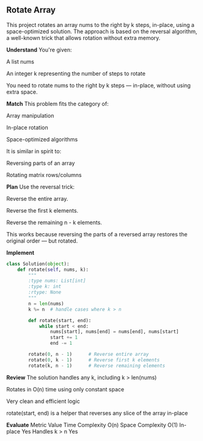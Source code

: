 ## Rotate Array
This project rotates an array nums to the right by k steps, in-place, using a space-optimized solution. The approach is based on the reversal algorithm, a well-known trick that allows rotation without extra memory.

**Understand**
You're given:

A list nums

An integer k representing the number of steps to rotate

You need to rotate nums to the right by k steps — in-place, without using extra space.

**Match**
This problem fits the category of:

Array manipulation

In-place rotation

Space-optimized algorithms

It is similar in spirit to:

Reversing parts of an array

Rotating matrix rows/columns

**Plan**
Use the reversal trick:

Reverse the entire array.

Reverse the first k elements.

Reverse the remaining n - k elements.

This works because reversing the parts of a reversed array restores the original order — but rotated.

**Implement**
```python
class Solution(object):
    def rotate(self, nums, k):
        """
        :type nums: List[int]
        :type k: int
        :rtype: None
        """
        n = len(nums)
        k %= n  # handle cases where k > n

        def rotate(start, end):
            while start < end:
                nums[start], nums[end] = nums[end], nums[start]
                start += 1
                end -= 1

        rotate(0, n - 1)      # Reverse entire array
        rotate(0, k - 1)      # Reverse first k elements
        rotate(k, n - 1)      # Reverse remaining elements
```

**Review**
The solution handles any k, including k > len(nums)

Rotates in O(n) time using only constant space

Very clean and efficient logic

rotate(start, end) is a helper that reverses any slice of the array in-place

**Evaluate**
Metric	Value
Time Complexity	O(n)
Space Complexity	O(1)
In-place	 Yes
Handles k > n	 Yes